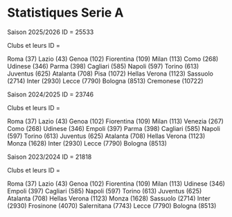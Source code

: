 # Statistiques Serie A

Saison 2025/2026 ID = 25533

Clubs et leurs ID =

Roma (37)
Lazio (43)
Genoa (102)
Fiorentina (109)
Milan (113)
Como (268)
Udinese (346)
Parma (398)
Cagliari (585)
Napoli (597)
Torino (613)
Juventus (625)
Atalanta (708)
Pisa (1072)
Hellas Verona (1123)
Sassuolo (2714)
Inter (2930)
Lecce (7790)
Bologna (8513)
Cremonese (10722)

Saison 2024/2025 ID = 23746

Clubs et leurs ID =

Roma (37)
Lazio (43)
Genoa (102)
Fiorentina (109)
Milan (113)
Venezia (267)
Como (268)
Udinese (346)
Empoli (397)
Parma (398)
Cagliari (585)
Napoli (597)
Torino (613)
Juventus (625)
Atalanta (708)
Hellas Verona (1123)
Monza (1628)
Inter (2930)
Lecce (7790)
Bologna (8513)

Saison 2023/2024 ID = 21818

Clubs et leurs ID =

Roma (37)
Lazio (43)
Genoa (102)
Fiorentina (109)
Milan (113)
Udinese (346)
Empoli (397)
Cagliari (585)
Napoli (597)
Torino (613)
Juventus (625)
Atalanta (708)
Hellas Verona (1123)
Monza (1628)
Sassuolo (2714)
Inter (2930)
Frosinone (4070)
Salernitana (7743)
Lecce (7790)
Bologna (8513)